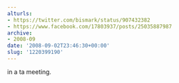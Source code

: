 ```yaml
---
alturls:
- https://twitter.com/bismark/status/907432382
- https://www.facebook.com/17803937/posts/25035887987
archive:
- 2008-09
date: '2008-09-02T23:46:30+00:00'
slug: '1220399190'
---
```


in a ta meeting.

